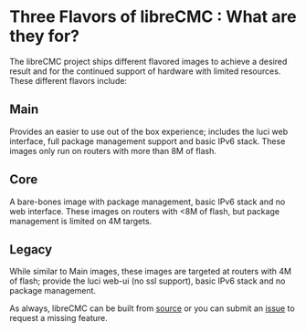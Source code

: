 # Three Flavors of libreCMC : What are they for?

The libreCMC project ships different flavored images to achieve a desired result and 
for the continued support of hardware with limited resources. These different flavors
include:

## Main

Provides an easier to use out of the box experience; includes
the luci web interface, full package management support and basic IPv6 stack. 
These images only run on routers with more than 8M of flash.

## Core

A bare-bones image with package management, basic IPv6 stack and no web interface.
These images on routers with <8M of flash, but package management is limited on 4M targets.

## Legacy

While similar to Main images, these images are targeted at routers with 4M of flash;
provide the luci web-ui (no ssl support), basic IPv6 stack and no package management.

As always, libreCMC can be built from [source](https://gogs.librecmc.org/libreCMC/libreCMC/src/v1.4/docs/How_To_Build_libreCMC.md) or you can submit an [issue](https://gogs.librecmc.org/libreCMC/libreCMC/issues) to request
a missing feature.
